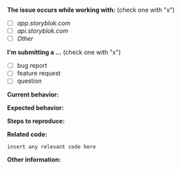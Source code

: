 **The issue occurs while working with:** (check one with "x")   
- [ ] *app.storyblok.com*   
- [ ] *api.storyblok.com*   
- [ ] *Other* <!-- => If you've got an issue with on of our boilerplates or themes - please create an issue in the specific repo -->

**I'm submitting a ...**  (check one with "x")  
- [ ] bug report  
- [ ] feature request  
- [ ] question

**Current behavior:**
<!-- Describe how the bug manifests. -->

**Expected behavior:**
<!-- Describe what the behavior would be without the bug. -->

**Steps to reproduce:**
<!-- If you are able to illustrate the bug or feature request with an example, please provide steps to reproduce and if possible also a demo.-->

**Related code:**

```
insert any relevant code here
```

**Other information:**
<!-- List any other information that is relevant to your issue. Stack traces, related issues, suggestions on how to fix, Stack Overflow links, forum links, etc. -->


